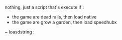 nothing, just a script that's execute if :<br>

- the game are dead rails, then load native
- the game are grow a garden, then load speedhubx

~ loasdstring :
```lua

```
